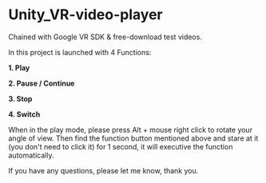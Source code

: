 # Unity_VR-video-player
 
Chained with Google VR SDK & free-download test videos.

In this project is launched with 4 Functions:

**1. Play**

**2. Pause / Continue**

**3. Stop**

**4. Switch**

When in the play mode, please press Alt + mouse right click to rotate your angle of view.
Then find the function button mentioned above and stare at it (you don't need to click it) for 1 second, it will executive the function automatically.

If you have any questions, please let me know, thank you.
